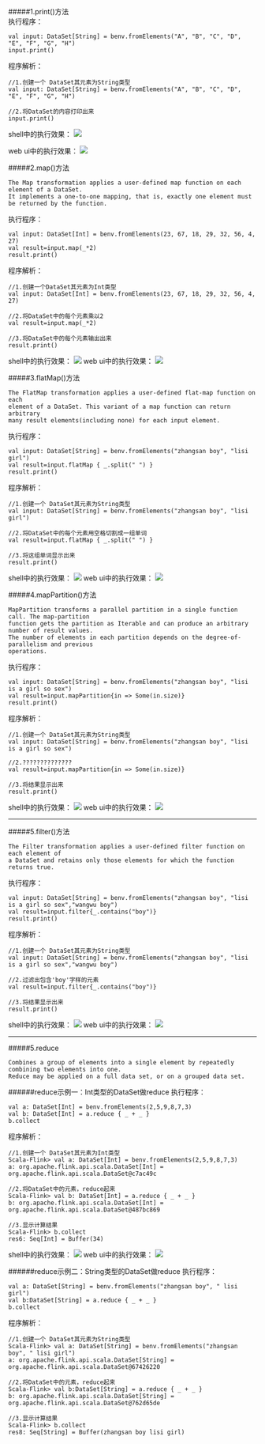 #####1.print()方法    
执行程序：
```scale
val input: DataSet[String] = benv.fromElements("A", "B", "C", "D", "E", "F", "G", "H")
input.print()
```

程序解析：
```scale
//1.创建一个 DataSet其元素为String类型
val input: DataSet[String] = benv.fromElements("A", "B", "C", "D", "E", "F", "G", "H")

//2.将DataSet的内容打印出来
input.print()
```

shell中的执行效果：
![](images/Snip20161114_86.png) 

web ui中的执行效果：
![](images/Snip20161114_87.png) 

#####2.map()方法    
```
The Map transformation applies a user-defined map function on each element of a DataSet. 
It implements a one-to-one mapping, that is, exactly one element must be returned by the function.
```
执行程序：
```scale
val input: DataSet[Int] = benv.fromElements(23, 67, 18, 29, 32, 56, 4, 27)
val result=input.map(_*2)
result.print()
```
程序解析：
```scale
//1.创建一个DataSet其元素为Int类型
val input: DataSet[Int] = benv.fromElements(23, 67, 18, 29, 32, 56, 4, 27)

//2.将DataSet中的每个元素乘以2
val result=input.map(_*2)

//3.将DataSet中的每个元素输出出来
result.print()
```

shell中的执行效果：
![](images/Snip20161114_91.png) 
web ui中的执行效果：
![](images/Snip20161114_92.png)    
    
#####3.flatMap()方法    
```
The FlatMap transformation applies a user-defined flat-map function on each 
element of a DataSet. This variant of a map function can return arbitrary 
many result elements(including none) for each input element.
```
执行程序：
```scale
val input: DataSet[String] = benv.fromElements("zhangsan boy", "lisi girl")
val result=input.flatMap { _.split(" ") }
result.print()
```
程序解析：
```scale
//1.创建一个 DataSet其元素为String类型
val input: DataSet[String] = benv.fromElements("zhangsan boy", "lisi girl")

//2.将DataSet中的每个元素用空格切割成一组单词
val result=input.flatMap { _.split(" ") }

//3.将这组单词显示出来
result.print()
```
shell中的执行效果：
![](images/Snip20161114_88.png) 
web ui中的执行效果：
![](images/Snip20161114_89.png) 


#####4.mapPartition()方法    
```
MapPartition transforms a parallel partition in a single function call. The map-partition
function gets the partition as Iterable and can produce an arbitrary number of result values.
The number of elements in each partition depends on the degree-of-parallelism and previous 
operations.
```
执行程序：
```scale
val input: DataSet[String] = benv.fromElements("zhangsan boy", "lisi is a girl so sex")
val result=input.mapPartition{in => Some(in.size)}
result.print()
```
程序解析：
```scale
//1.创建一个 DataSet其元素为String类型
val input: DataSet[String] = benv.fromElements("zhangsan boy", "lisi is a girl so sex")

//2.??????????????
val result=input.mapPartition{in => Some(in.size)}

//3.将结果显示出来
result.print()
```
shell中的执行效果：
![](images/Snip20161114_95.png) 
web ui中的执行效果：
![](images/Snip20161114_96.png) 


---
#####5.filter()方法    
```
The Filter transformation applies a user-defined filter function on each element of 
a DataSet and retains only those elements for which the function returns true.
```
执行程序：
```scale
val input: DataSet[String] = benv.fromElements("zhangsan boy", "lisi is a girl so sex","wangwu boy")
val result=input.filter{_.contains("boy")}
result.print()
```
程序解析：
```scale
//1.创建一个 DataSet其元素为String类型
val input: DataSet[String] = benv.fromElements("zhangsan boy", "lisi is a girl so sex","wangwu boy")

//2.过滤出包含'boy'字样的元素
val result=input.filter{_.contains("boy")}

//3.将结果显示出来
result.print()
```
shell中的执行效果：
![](images/Snip20161114_97.png) 
web ui中的执行效果：
![](images/Snip20161114_99.png) 

---
#####5.reduce
```
Combines a group of elements into a single element by repeatedly combining two elements into one. 
Reduce may be applied on a full data set, or on a grouped data set.
```
######reduce示例一：Int类型的DataSet做reduce
执行程序：
```scale
val a: DataSet[Int] = benv.fromElements(2,5,9,8,7,3)
val b: DataSet[Int] = a.reduce { _ + _ }
b.collect
```
程序解析：
```scale
//1.创建一个 DataSet其元素为Int类型
Scala-Flink> val a: DataSet[Int] = benv.fromElements(2,5,9,8,7,3)
a: org.apache.flink.api.scala.DataSet[Int] = org.apache.flink.api.scala.DataSet@c7ac49c

//2.将DataSet中的元素，reduce起来
Scala-Flink> val b: DataSet[Int] = a.reduce { _ + _ }
b: org.apache.flink.api.scala.DataSet[Int] = org.apache.flink.api.scala.DataSet@487bc869

//3.显示计算结果
Scala-Flink> b.collect
res6: Seq[Int] = Buffer(34)
```
shell中的执行效果：
![](images/Snip20161118_89.png) 
web ui中的执行效果：
![](images/Snip20161118_91.png) 

######reduce示例二：String类型的DataSet做reduce
执行程序：
```scale
val a: DataSet[String] = benv.fromElements("zhangsan boy", " lisi girl")
val b:DataSet[String] = a.reduce { _ + _ }
b.collect
```
程序解析：
```scale
//1.创建一个 DataSet其元素为String类型
Scala-Flink> val a: DataSet[String] = benv.fromElements("zhangsan boy", " lisi girl")
a: org.apache.flink.api.scala.DataSet[String] = org.apache.flink.api.scala.DataSet@67426220

//2.将DataSet中的元素，reduce起来
Scala-Flink> val b:DataSet[String] = a.reduce { _ + _ }
b: org.apache.flink.api.scala.DataSet[String] = org.apache.flink.api.scala.DataSet@762d65de

//3.显示计算结果
Scala-Flink> b.collect
res8: Seq[String] = Buffer(zhangsan boy lisi girl)

```

